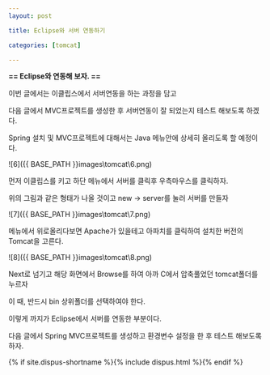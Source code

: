 ```yaml
---
layout: post

title: Eclipse와 서버 연동하기

categories: [tomcat]

---
```


**== Eclipse와 연동해 보자. ==**<br>

이번 글에서는 이클립스에서 서버연동을 하는 과정을 담고 <br>

다음 글에서  MVC프로젝트를 생성한 후 서버연동이 잘 되었는지 테스트 해보도록 하겠다.<br>

Spring 설치 및 MVC프로젝트에 대해서는 Java 메뉴안에 상세히 올리도록 할 예정이다.<br>

![6]({{ BASE_PATH }}images\tomcat\6.png)<br>

먼저 이클립스를 키고 하단 메뉴에서 서버를 클릭후 우측마우스를 클릭하자.<br>

위의 그림과 같은 형태가 나올 것이고 new -> server를 눌러 서버를 만들자<br>

![7]({{ BASE_PATH }}images\tomcat\7.png)<br>

메뉴에서 위로올리다보면 Apache가 있을테고 아파치를 클릭하여 설치한 버전의 Tomcat을 고른다.<br>

![8]({{ BASE_PATH }}images\tomcat\8.png)<br>

Next로 넘기고 해당 화면에서 Browse를 하여 아까 C에서 압축풀었던 tomcat폴더를 누르자<br>

이 때, 반드시 bin 상위폴더를 선택하여야 한다.<br>

이렇게 까지가 Eclipse에서 서버를 연동한 부분이다.<br>

다음 글에서 Spring MVC프로젝트를 생성하고 환경변수 설정을 한 후 테스트 해보도록 하자.<br>

{% if site.dispus-shortname %}{% include dispus.html %}{% endif %}
